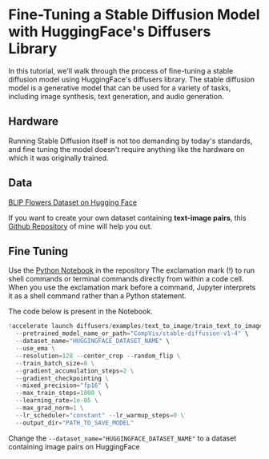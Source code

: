 # Fine-Tuning a Stable Diffusion Model with HuggingFace's Diffusers Library

In this tutorial, we'll walk through the process of fine-tuning a stable diffusion model using HuggingFace's diffusers library. The stable diffusion model is a generative model that can be used for a variety of tasks, including image synthesis, text generation, and audio generation.

## Hardware

Running Stable Diffusion itself is not too demanding by today's standards, and fine tuning the model doesn't require anything like the hardware on which it was originally trained.

## Data

[BLIP Flowers Dataset on Hugging Face](https://huggingface.co/datasets/pranked03/flowers-blip-captions)

If you want to create your own dataset containing **text-image pairs**, this [Github Repository](https://github.com/pranavgupta2603/BLIP-flower-captioning) of mine will help you out.

## Fine Tuning

Use the [Python Notebook](https://github.com/pranavgupta2603/flowers-sd-finetuning/blob/main/flowers_sd_finetune.ipynb) in the repository
The exclamation mark (!) to run shell commands or terminal commands directly from within a code cell. When you use the exclamation mark before a command, Jupyter interprets it as a shell command rather than a Python statement.

The code below is present in the Notebook.
```Python
!accelerate launch diffusers/examples/text_to_image/train_text_to_image.py \
  --pretrained_model_name_or_path="CompVis/stable-diffusion-v1-4" \
  --dataset_name="HUGGINGFACE_DATASET_NAME" \
  --use_ema \
  --resolution=128 --center_crop --random_flip \
  --train_batch_size=8 \
  --gradient_accumulation_steps=2 \
  --gradient_checkpointing \
  --mixed_precision="fp16" \
  --max_train_steps=1000 \
  --learning_rate=1e-05 \
  --max_grad_norm=1 \
  --lr_scheduler="constant" --lr_warmup_steps=0 \
  --output_dir="PATH_TO_SAVE_MODEL" 
```
Change the ```--dataset_name="HUGGINGFACE_DATASET_NAME"``` to a dataset containing image pairs on HuggingFace
